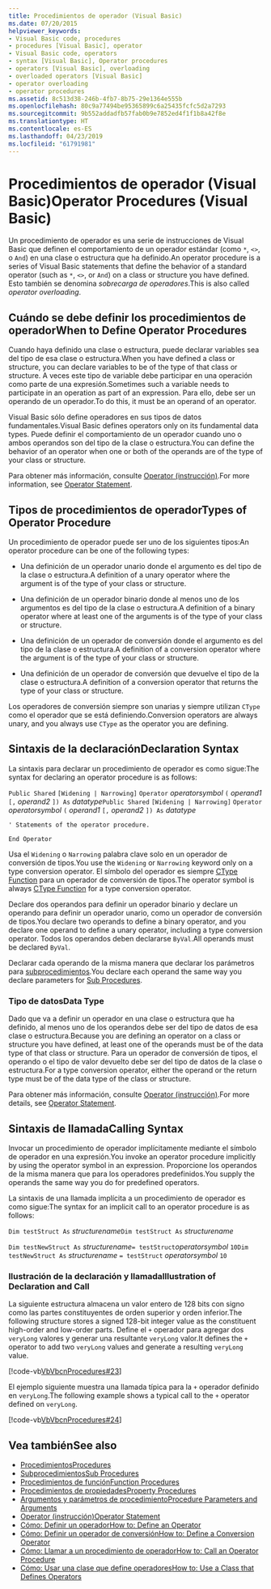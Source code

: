 ```yaml
---
title: Procedimientos de operador (Visual Basic)
ms.date: 07/20/2015
helpviewer_keywords:
- Visual Basic code, procedures
- procedures [Visual Basic], operator
- Visual Basic code, operators
- syntax [Visual Basic], Operator procedures
- operators [Visual Basic], overloading
- overloaded operators [Visual Basic]
- operator overloading
- operator procedures
ms.assetid: 8c513d38-246b-4fb7-8b75-29e1364e555b
ms.openlocfilehash: 80c9a77494be95365899c6a25435fcfc5d2a7293
ms.sourcegitcommit: 9b552addadfb57fab0b9e7852ed4f1f1b8a42f8e
ms.translationtype: HT
ms.contentlocale: es-ES
ms.lasthandoff: 04/23/2019
ms.locfileid: "61791981"
---
```

# <a name="operator-procedures-visual-basic"></a><span data-ttu-id="de662-102">Procedimientos de operador (Visual Basic)</span><span class="sxs-lookup"><span data-stu-id="de662-102">Operator Procedures (Visual Basic)</span></span>
<span data-ttu-id="de662-103">Un procedimiento de operador es una serie de instrucciones de Visual Basic que definen el comportamiento de un operador estándar (como `*`, `<>`, o `And`) en una clase o estructura que ha definido.</span><span class="sxs-lookup"><span data-stu-id="de662-103">An operator procedure is a series of Visual Basic statements that define the behavior of a standard operator (such as `*`, `<>`, or `And`) on a class or structure you have defined.</span></span> <span data-ttu-id="de662-104">Esto también se denomina *sobrecarga de operadores*.</span><span class="sxs-lookup"><span data-stu-id="de662-104">This is also called *operator overloading*.</span></span>  
  
## <a name="when-to-define-operator-procedures"></a><span data-ttu-id="de662-105">Cuándo se debe definir los procedimientos de operador</span><span class="sxs-lookup"><span data-stu-id="de662-105">When to Define Operator Procedures</span></span>  
 <span data-ttu-id="de662-106">Cuando haya definido una clase o estructura, puede declarar variables sea del tipo de esa clase o estructura.</span><span class="sxs-lookup"><span data-stu-id="de662-106">When you have defined a class or structure, you can declare variables to be of the type of that class or structure.</span></span> <span data-ttu-id="de662-107">A veces este tipo de variable debe participar en una operación como parte de una expresión.</span><span class="sxs-lookup"><span data-stu-id="de662-107">Sometimes such a variable needs to participate in an operation as part of an expression.</span></span> <span data-ttu-id="de662-108">Para ello, debe ser un operando de un operador.</span><span class="sxs-lookup"><span data-stu-id="de662-108">To do this, it must be an operand of an operator.</span></span>  
  
 <span data-ttu-id="de662-109">Visual Basic sólo define operadores en sus tipos de datos fundamentales.</span><span class="sxs-lookup"><span data-stu-id="de662-109">Visual Basic defines operators only on its fundamental data types.</span></span> <span data-ttu-id="de662-110">Puede definir el comportamiento de un operador cuando uno o ambos operandos son del tipo de la clase o estructura.</span><span class="sxs-lookup"><span data-stu-id="de662-110">You can define the behavior of an operator when one or both of the operands are of the type of your class or structure.</span></span>  
  
 <span data-ttu-id="de662-111">Para obtener más información, consulte [Operator (instrucción)](../../../../visual-basic/language-reference/statements/operator-statement.md).</span><span class="sxs-lookup"><span data-stu-id="de662-111">For more information, see [Operator Statement](../../../../visual-basic/language-reference/statements/operator-statement.md).</span></span>  
  
## <a name="types-of-operator-procedure"></a><span data-ttu-id="de662-112">Tipos de procedimientos de operador</span><span class="sxs-lookup"><span data-stu-id="de662-112">Types of Operator Procedure</span></span>  
 <span data-ttu-id="de662-113">Un procedimiento de operador puede ser uno de los siguientes tipos:</span><span class="sxs-lookup"><span data-stu-id="de662-113">An operator procedure can be one of the following types:</span></span>  
  
- <span data-ttu-id="de662-114">Una definición de un operador unario donde el argumento es del tipo de la clase o estructura.</span><span class="sxs-lookup"><span data-stu-id="de662-114">A definition of a unary operator where the argument is of the type of your class or structure.</span></span>  
  
- <span data-ttu-id="de662-115">Una definición de un operador binario donde al menos uno de los argumentos es del tipo de la clase o estructura.</span><span class="sxs-lookup"><span data-stu-id="de662-115">A definition of a binary operator where at least one of the arguments is of the type of your class or structure.</span></span>  
  
- <span data-ttu-id="de662-116">Una definición de un operador de conversión donde el argumento es del tipo de la clase o estructura.</span><span class="sxs-lookup"><span data-stu-id="de662-116">A definition of a conversion operator where the argument is of the type of your class or structure.</span></span>  
  
- <span data-ttu-id="de662-117">Una definición de un operador de conversión que devuelve el tipo de la clase o estructura.</span><span class="sxs-lookup"><span data-stu-id="de662-117">A definition of a conversion operator that returns the type of your class or structure.</span></span>  
  
 <span data-ttu-id="de662-118">Los operadores de conversión siempre son unarias y siempre utilizan `CType` como el operador que se está definiendo.</span><span class="sxs-lookup"><span data-stu-id="de662-118">Conversion operators are always unary, and you always use `CType` as the operator you are defining.</span></span>  
  
## <a name="declaration-syntax"></a><span data-ttu-id="de662-119">Sintaxis de la declaración</span><span class="sxs-lookup"><span data-stu-id="de662-119">Declaration Syntax</span></span>  
 <span data-ttu-id="de662-120">La sintaxis para declarar un procedimiento de operador es como sigue:</span><span class="sxs-lookup"><span data-stu-id="de662-120">The syntax for declaring an operator procedure is as follows:</span></span>  
  
 <span data-ttu-id="de662-121">`Public Shared`   `[Widening | Narrowing]`   `Operator`  *operatorsymbol*  `(` *operand1*  `[,`  *operand2* `]) As`  *datatype*</span><span class="sxs-lookup"><span data-stu-id="de662-121">`Public Shared`   `[Widening | Narrowing]`   `Operator`  *operatorsymbol*  `(` *operand1*  `[,`  *operand2* `]) As`  *datatype*</span></span>  
  
 `' Statements of the operator procedure.`  
  
 `End Operator`  
  
 <span data-ttu-id="de662-122">Usa el `Widening` o `Narrowing` palabra clave solo en un operador de conversión de tipos.</span><span class="sxs-lookup"><span data-stu-id="de662-122">You use the `Widening` or `Narrowing` keyword only on a type conversion operator.</span></span> <span data-ttu-id="de662-123">El símbolo del operador es siempre [CType Function](../../../../visual-basic/language-reference/functions/ctype-function.md) para un operador de conversión de tipos.</span><span class="sxs-lookup"><span data-stu-id="de662-123">The operator symbol is always [CType Function](../../../../visual-basic/language-reference/functions/ctype-function.md) for a type conversion operator.</span></span>  
  
 <span data-ttu-id="de662-124">Declare dos operandos para definir un operador binario y declare un operando para definir un operador unario, como un operador de conversión de tipos.</span><span class="sxs-lookup"><span data-stu-id="de662-124">You declare two operands to define a binary operator, and you declare one operand to define a unary operator, including a type conversion operator.</span></span> <span data-ttu-id="de662-125">Todos los operandos deben declararse `ByVal`.</span><span class="sxs-lookup"><span data-stu-id="de662-125">All operands must be declared `ByVal`.</span></span>  
  
 <span data-ttu-id="de662-126">Declarar cada operando de la misma manera que declarar los parámetros para [subprocedimientos](./sub-procedures.md).</span><span class="sxs-lookup"><span data-stu-id="de662-126">You declare each operand the same way you declare parameters for [Sub Procedures](./sub-procedures.md).</span></span>  
  
### <a name="data-type"></a><span data-ttu-id="de662-127">Tipo de datos</span><span class="sxs-lookup"><span data-stu-id="de662-127">Data Type</span></span>  
 <span data-ttu-id="de662-128">Dado que va a definir un operador en una clase o estructura que ha definido, al menos uno de los operandos debe ser del tipo de datos de esa clase o estructura.</span><span class="sxs-lookup"><span data-stu-id="de662-128">Because you are defining an operator on a class or structure you have defined, at least one of the operands must be of the data type of that class or structure.</span></span> <span data-ttu-id="de662-129">Para un operador de conversión de tipos, el operando o el tipo de valor devuelto debe ser del tipo de datos de la clase o estructura.</span><span class="sxs-lookup"><span data-stu-id="de662-129">For a type conversion operator, either the operand or the return type must be of the data type of the class or structure.</span></span>  
  
 <span data-ttu-id="de662-130">Para obtener más información, consulte [Operator (instrucción)](../../../../visual-basic/language-reference/statements/operator-statement.md).</span><span class="sxs-lookup"><span data-stu-id="de662-130">For more details, see [Operator Statement](../../../../visual-basic/language-reference/statements/operator-statement.md).</span></span>  
  
## <a name="calling-syntax"></a><span data-ttu-id="de662-131">Sintaxis de llamada</span><span class="sxs-lookup"><span data-stu-id="de662-131">Calling Syntax</span></span>  
 <span data-ttu-id="de662-132">Invocar un procedimiento de operador implícitamente mediante el símbolo de operador en una expresión.</span><span class="sxs-lookup"><span data-stu-id="de662-132">You invoke an operator procedure implicitly by using the operator symbol in an expression.</span></span> <span data-ttu-id="de662-133">Proporcione los operandos de la misma manera que para los operadores predefinidos.</span><span class="sxs-lookup"><span data-stu-id="de662-133">You supply the operands the same way you do for predefined operators.</span></span>  
  
 <span data-ttu-id="de662-134">La sintaxis de una llamada implícita a un procedimiento de operador es como sigue:</span><span class="sxs-lookup"><span data-stu-id="de662-134">The syntax for an implicit call to an operator procedure is as follows:</span></span>  
  
 <span data-ttu-id="de662-135">`Dim testStruct As`  *structurename*</span><span class="sxs-lookup"><span data-stu-id="de662-135">`Dim testStruct As`  *structurename*</span></span>  
  
 <span data-ttu-id="de662-136">`Dim testNewStruct As`  *structurename*`= testStruct`*operatorsymbol*  `10`</span><span class="sxs-lookup"><span data-stu-id="de662-136">`Dim testNewStruct As`  *structurename*  `= testStruct`  *operatorsymbol*  `10`</span></span>  
  
### <a name="illustration-of-declaration-and-call"></a><span data-ttu-id="de662-137">Ilustración de la declaración y llamada</span><span class="sxs-lookup"><span data-stu-id="de662-137">Illustration of Declaration and Call</span></span>  
 <span data-ttu-id="de662-138">La siguiente estructura almacena un valor entero de 128 bits con signo como las partes constituyentes de orden superior y orden inferior.</span><span class="sxs-lookup"><span data-stu-id="de662-138">The following structure stores a signed 128-bit integer value as the constituent high-order and low-order parts.</span></span> <span data-ttu-id="de662-139">Define el `+` operador para agregar dos `veryLong` valores y generar una resultante `veryLong` valor.</span><span class="sxs-lookup"><span data-stu-id="de662-139">It defines the `+` operator to add two `veryLong` values and generate a resulting `veryLong` value.</span></span>  
  
 [!code-vb[VbVbcnProcedures#23](~/samples/snippets/visualbasic/VS_Snippets_VBCSharp/VbVbcnProcedures/VB/Class1.vb#23)]  
  
 <span data-ttu-id="de662-140">El ejemplo siguiente muestra una llamada típica para la `+` operador definido en `veryLong`.</span><span class="sxs-lookup"><span data-stu-id="de662-140">The following example shows a typical call to the `+` operator defined on `veryLong`.</span></span>  
  
 [!code-vb[VbVbcnProcedures#24](~/samples/snippets/visualbasic/VS_Snippets_VBCSharp/VbVbcnProcedures/VB/Class1.vb#24)]  

## <a name="see-also"></a><span data-ttu-id="de662-141">Vea también</span><span class="sxs-lookup"><span data-stu-id="de662-141">See also</span></span>

- [<span data-ttu-id="de662-142">Procedimientos</span><span class="sxs-lookup"><span data-stu-id="de662-142">Procedures</span></span>](./index.md)
- [<span data-ttu-id="de662-143">Subprocedimientos</span><span class="sxs-lookup"><span data-stu-id="de662-143">Sub Procedures</span></span>](./sub-procedures.md)
- [<span data-ttu-id="de662-144">Procedimientos de función</span><span class="sxs-lookup"><span data-stu-id="de662-144">Function Procedures</span></span>](./function-procedures.md)
- [<span data-ttu-id="de662-145">Procedimientos de propiedades</span><span class="sxs-lookup"><span data-stu-id="de662-145">Property Procedures</span></span>](./property-procedures.md)
- [<span data-ttu-id="de662-146">Argumentos y parámetros de procedimiento</span><span class="sxs-lookup"><span data-stu-id="de662-146">Procedure Parameters and Arguments</span></span>](./procedure-parameters-and-arguments.md)
- [<span data-ttu-id="de662-147">Operator (instrucción)</span><span class="sxs-lookup"><span data-stu-id="de662-147">Operator Statement</span></span>](../../../../visual-basic/language-reference/statements/operator-statement.md)
- [<span data-ttu-id="de662-148">Cómo: Definir un operador</span><span class="sxs-lookup"><span data-stu-id="de662-148">How to: Define an Operator</span></span>](./how-to-define-an-operator.md)
- [<span data-ttu-id="de662-149">Cómo: Definir un operador de conversión</span><span class="sxs-lookup"><span data-stu-id="de662-149">How to: Define a Conversion Operator</span></span>](./how-to-define-a-conversion-operator.md)
- [<span data-ttu-id="de662-150">Cómo: Llamar a un procedimiento de operador</span><span class="sxs-lookup"><span data-stu-id="de662-150">How to: Call an Operator Procedure</span></span>](./how-to-call-an-operator-procedure.md)
- [<span data-ttu-id="de662-151">Cómo: Usar una clase que define operadores</span><span class="sxs-lookup"><span data-stu-id="de662-151">How to: Use a Class that Defines Operators</span></span>](./how-to-use-a-class-that-defines-operators.md)

